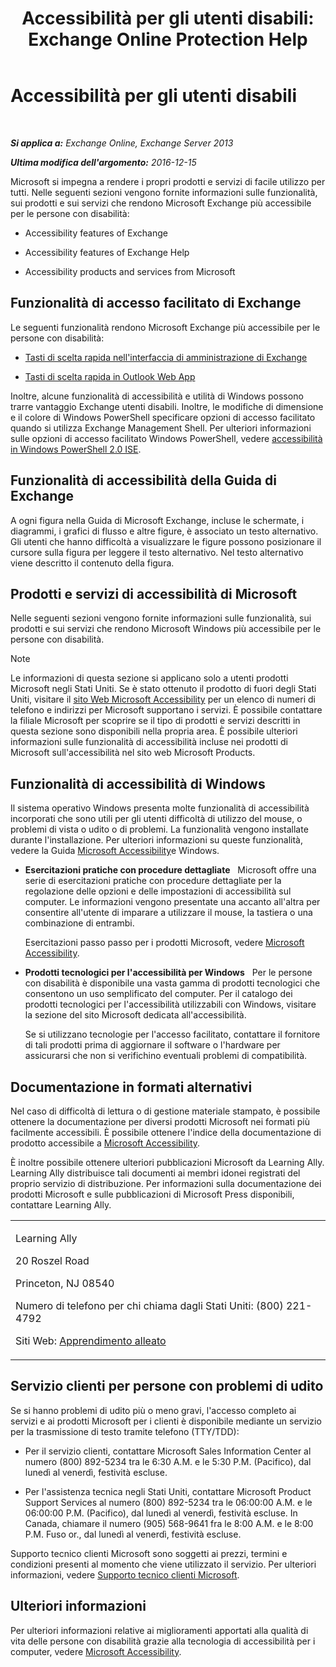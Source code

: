 ﻿---
title: 'Accessibilità per gli utenti disabili: Exchange Online Protection Help'
TOCTitle: Accessibilità per gli utenti disabili
ms:assetid: a7203ebd-ffac-4a8d-a2d0-6c8a61c8eeb8
ms:mtpsurl: https://technet.microsoft.com/it-it/library/JJ150559(v=EXCHG.150)
ms:contentKeyID: 50479855
ms.date: 05/23/2018
mtps_version: v=EXCHG.150
ms.translationtype: MT
---

# Accessibilità per gli utenti disabili

 

_**Si applica a:** Exchange Online, Exchange Server 2013_

_**Ultima modifica dell'argomento:** 2016-12-15_

Microsoft si impegna a rendere i propri prodotti e servizi di facile utilizzo per tutti. Nelle seguenti sezioni vengono fornite informazioni sulle funzionalità, sui prodotti e sui servizi che rendono Microsoft Exchange più accessibile per le persone con disabilità:

  - Accessibility features of Exchange

  - Accessibility features of Exchange Help

  - Accessibility products and services from Microsoft

## Funzionalità di accesso facilitato di Exchange

Le seguenti funzionalità rendono Microsoft Exchange più accessibile per le persone con disabilità:

  - [Tasti di scelta rapida nell'interfaccia di amministrazione di Exchange](keyboard-shortcuts-in-the-exchange-admin-center-exchange-online-protection-help.md)

  - [Tasti di scelta rapida in Outlook Web App](https://go.microsoft.com/fwlink/p/?linkid=268079)

Inoltre, alcune funzionalità di accessibilità e utilità di Windows possono trarre vantaggio Exchange utenti disabili. Inoltre, le modifiche di dimensione e il colore di Windows PowerShell specificare opzioni di accesso facilitato quando si utilizza Exchange Management Shell. Per ulteriori informazioni sulle opzioni di accesso facilitato Windows PowerShell, vedere [accessibilità in Windows PowerShell 2.0 ISE](https://go.microsoft.com/fwlink/p/?linkid=258240).

## Funzionalità di accessibilità della Guida di Exchange

A ogni figura nella Guida di Microsoft Exchange, incluse le schermate, i diagrammi, i grafici di flusso e altre figure, è associato un testo alternativo. Gli utenti che hanno difficoltà a visualizzare le figure possono posizionare il cursore sulla figura per leggere il testo alternativo. Nel testo alternativo viene descritto il contenuto della figura.

## Prodotti e servizi di accessibilità di Microsoft

Nelle seguenti sezioni vengono fornite informazioni sulle funzionalità, sui prodotti e sui servizi che rendono Microsoft Windows più accessibile per le persone con disabilità.


> [!NOTE]
> Le informazioni di questa sezione si applicano solo a utenti prodotti Microsoft negli Stati Uniti. Se è stato ottenuto il prodotto di fuori degli Stati Uniti, visitare il <A href="https://www.microsoft.com/enable">sito Web Microsoft Accessibility</A> per un elenco di numeri di telefono e indirizzi per Microsoft supportano i servizi. È possibile contattare la filiale Microsoft per scoprire se il tipo di prodotti e servizi descritti in questa sezione sono disponibili nella propria area. È possibile ulteriori informazioni sulle funzionalità di accessibilità incluse nei prodotti di Microsoft sull'accessibilità nel sito web Microsoft Products.



## Funzionalità di accessibilità di Windows

Il sistema operativo Windows presenta molte funzionalità di accessibilità incorporati che sono utili per gli utenti difficoltà di utilizzo del mouse, o problemi di vista o udito o di problemi. La funzionalità vengono installate durante l'installazione. Per ulteriori informazioni su queste funzionalità, vedere la Guida [Microsoft Accessibility](https://go.microsoft.com/fwlink/p/?linkid=18139)e Windows.

  - **Esercitazioni pratiche con procedure dettagliate**   Microsoft offre una serie di esercitazioni pratiche con procedure dettagliate per la regolazione delle opzioni e delle impostazioni di accessibilità sul computer. Le informazioni vengono presentate una accanto all'altra per consentire all'utente di imparare a utilizzare il mouse, la tastiera o una combinazione di entrambi.
    
    Esercitazioni passo passo per i prodotti Microsoft, vedere [Microsoft Accessibility](https://go.microsoft.com/fwlink/p/?linkid=18139).

  - **Prodotti tecnologici per l'accessibilità per Windows**   Per le persone con disabilità è disponibile una vasta gamma di prodotti tecnologici che consentono un uso semplificato del computer. Per il catalogo dei prodotti tecnologici per l'accessibilità utilizzabili con Windows, visitare la sezione del sito Microsoft dedicata all'accessibilità.
    
    Se si utilizzano tecnologie per l'accesso facilitato, contattare il fornitore di tali prodotti prima di aggiornare il software o l'hardware per assicurarsi che non si verifichino eventuali problemi di compatibilità.

## Documentazione in formati alternativi

Nel caso di difficoltà di lettura o di gestione materiale stampato, è possibile ottenere la documentazione per diversi prodotti Microsoft nei formati più facilmente accessibili. È possibile ottenere l'indice della documentazione di prodotto accessibile a [Microsoft Accessibility](https://go.microsoft.com/fwlink/p/?linkid=18139).

È inoltre possibile ottenere ulteriori pubblicazioni Microsoft da Learning Ally. Learning Ally distribuisce tali documenti ai membri idonei registrati del proprio servizio di distribuzione. Per informazioni sulla documentazione dei prodotti Microsoft e sulle pubblicazioni di Microsoft Press disponibili, contattare Learning Ally.


<table>
<colgroup>
<col style="width: 100%" />
</colgroup>
<tbody>
<tr class="odd">
<td><p>Learning Ally</p>
<p>20 Roszel Road</p>
<p>Princeton, NJ 08540</p>
<p>Numero di telefono per chi chiama dagli Stati Uniti: (800) 221-4792</p>
<p>Siti Web: <a href="https://www.learningally.org/">Apprendimento alleato</a></p></td>
</tr>
</tbody>
</table>


## Servizio clienti per persone con problemi di udito

Se si hanno problemi di udito più o meno gravi, l'accesso completo ai servizi e ai prodotti Microsoft per i clienti è disponibile mediante un servizio per la trasmissione di testo tramite telefono (TTY/TDD):

  - Per il servizio clienti, contattare Microsoft Sales Information Center al numero (800) 892-5234 tra le 6:30 A.M. e le 5:30 P.M. (Pacifico), dal lunedì al venerdì, festività escluse.

  - Per l'assistenza tecnica negli Stati Uniti, contattare Microsoft Product Support Services al numero (800) 892-5234 tra le 06:00:00 A.M. e le 06:00:00 P.M. (Pacifico), dal lunedì al venerdì, festività escluse. In Canada, chiamare il numero (905) 568-9641 fra le 8:00 A.M. e le 8:00 P.M. Fuso or., dal lunedì al venerdì, festività escluse.

Supporto tecnico clienti Microsoft sono soggetti ai prezzi, termini e condizioni presenti al momento che viene utilizzato il servizio. Per ulteriori informazioni, vedere [Supporto tecnico clienti Microsoft](https://go.microsoft.com/fwlink/p/?linkid=18142).

## Ulteriori informazioni

Per ulteriori informazioni relative ai miglioramenti apportati alla qualità di vita delle persone con disabilità grazie alla tecnologia di accessibilità per i computer, vedere [Microsoft Accessibility](http://go.microsoft.com/fwlink/p/?linkid=18139).

